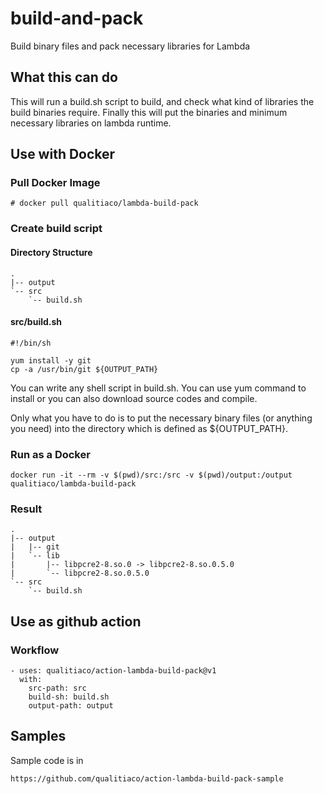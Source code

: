 # build-and-pack
Build binary files and pack necessary libraries for Lambda

## What this can do

This will run a build.sh script to build, and check what kind of libraries the build binaries require.
Finally this will put the binaries and minimum necessary libraries on lambda runtime.

## Use with Docker

### Pull Docker Image
```
# docker pull qualitiaco/lambda-build-pack
```

### Create build script

#### Directory Structure
```
.
|-- output
`-- src
    `-- build.sh
```

#### src/build.sh
```
#!/bin/sh

yum install -y git
cp -a /usr/bin/git ${OUTPUT_PATH}
```

You can write any shell script in build.sh.
You can use yum command to install or you can also download source codes and compile.

Only what you have to do is to put the necessary binary files (or anything you need) into the directory which is defined as ${OUTPUT_PATH}.

### Run as a Docker
```
docker run -it --rm -v $(pwd)/src:/src -v $(pwd)/output:/output qualitiaco/lambda-build-pack
```

### Result
```
.
|-- output
|   |-- git
|   `-- lib
|       |-- libpcre2-8.so.0 -> libpcre2-8.so.0.5.0
|       `-- libpcre2-8.so.0.5.0
`-- src
    `-- build.sh
```


## Use as github action

### Workflow
```
- uses: qualitiaco/action-lambda-build-pack@v1
  with:
    src-path: src
    build-sh: build.sh
    output-path: output
```

## Samples

Sample code is in

    https://github.com/qualitiaco/action-lambda-build-pack-sample
